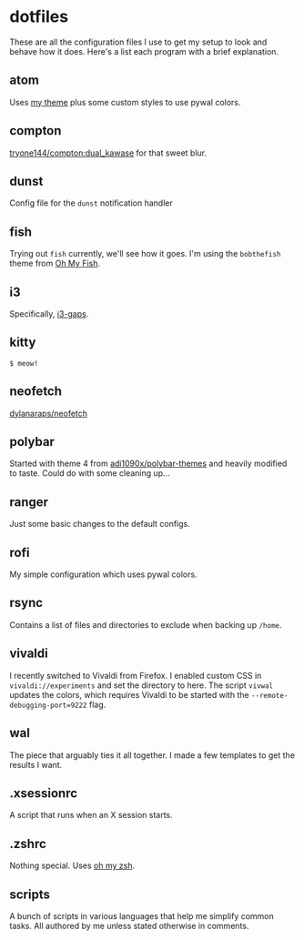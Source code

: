# dotfiles
These are all the configuration files I use to get my setup to look and behave how it does. Here's a list each program with a brief explanation.

## atom
Uses [my theme](https://github.com/katacarbix/atom-bliss-blur-ui) plus some custom styles to use pywal colors.

## compton
[tryone144/compton:dual_kawase](https://github.com/tryone144/compton/tree/dual_kawase) for that sweet blur.

## dunst
Config file for the `dunst` notification handler

## fish
Trying out `fish` currently, we'll see how it goes. I'm using the `bobthefish` theme from [Oh My Fish](https://github.com/oh-my-fish/oh-my-fish).

## i3
Specifically, [i3-gaps](https://github.com/Airblader/i3/tree/gaps).

## kitty
`$ meow!`

## neofetch
[dylanaraps/neofetch](https://github.com/dylanaraps/neofetch)

## polybar
Started with theme 4 from [adi1090x/polybar-themes](https://github.com/adi1090x/polybar-themes) and heavily modified to taste. Could do with some cleaning up...

## ranger
Just some basic changes to the default configs.

## rofi
My simple configuration which uses pywal colors.

## rsync
Contains a list of files and directories to exclude when backing up `/home`.

## vivaldi
I recently switched to Vivaldi from Firefox. I enabled custom CSS in `vivaldi://experiments` and set the directory to here. The script `vivwal` updates the colors, which requires Vivaldi to be started with the `--remote-debugging-port=9222` flag.

## wal
The piece that arguably ties it all together. I made a few templates to get the results I want.

## .xsessionrc
A script that runs when an X session starts.

## .zshrc
Nothing special. Uses [oh my zsh](https://github.com/ohmyzsh/ohmyzsh).

## scripts
A bunch of scripts in various languages that help me simplify common tasks. All authored by me unless stated otherwise in comments.
